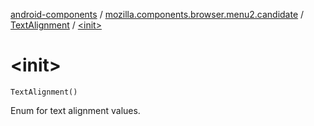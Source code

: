 [android-components](../../index.md) / [mozilla.components.browser.menu2.candidate](../index.md) / [TextAlignment](index.md) / [&lt;init&gt;](./-init-.md)

# &lt;init&gt;

`TextAlignment()`

Enum for text alignment values.

